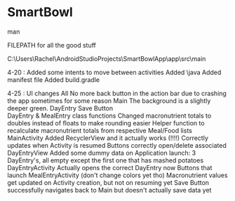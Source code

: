 # SmartBowl
man

FILEPATH for all the good stuff

C:\Users\Rachel\AndroidStudioProjects\SmartBowlApp\app\src\main

4-20 :  Added some intents to move between activities
        Added \java
        Added manifest file
        Added build.gradle

4-25 :  UI changes
                All
                        No more back button in the action bar due to crashing the app sometimes for some reason
                Main
                        The background is a slightly deeper green.
                DayEntry
                        Save Button                
        DayEntry & MealEntry class functions
                Changed macronutrient totals to doubles instead of floats to make rounding easier
                Helper function to recalculate macronutrient totals from respective Meal/Food lists
        MainActivity
                Added RecyclerView and it actually works (!!!!)
                Correctly updates when Activity is resumed
                Buttons correctly open/delete associated DayEntryView
                Added some dummy data on Application launch: 3 DayEntry's, all empty except the first one that has mashed potatoes
        DayEntryActivity
                Actually opens the correct DayEntry now
                Buttons that launch MealEntryActivity (don't change colors yet tho)
                Macronutrient values get updated on Activity creation, but not on resuming yet
                Save Button successfully navigates back to Main but doesn't actually save data yet
                

